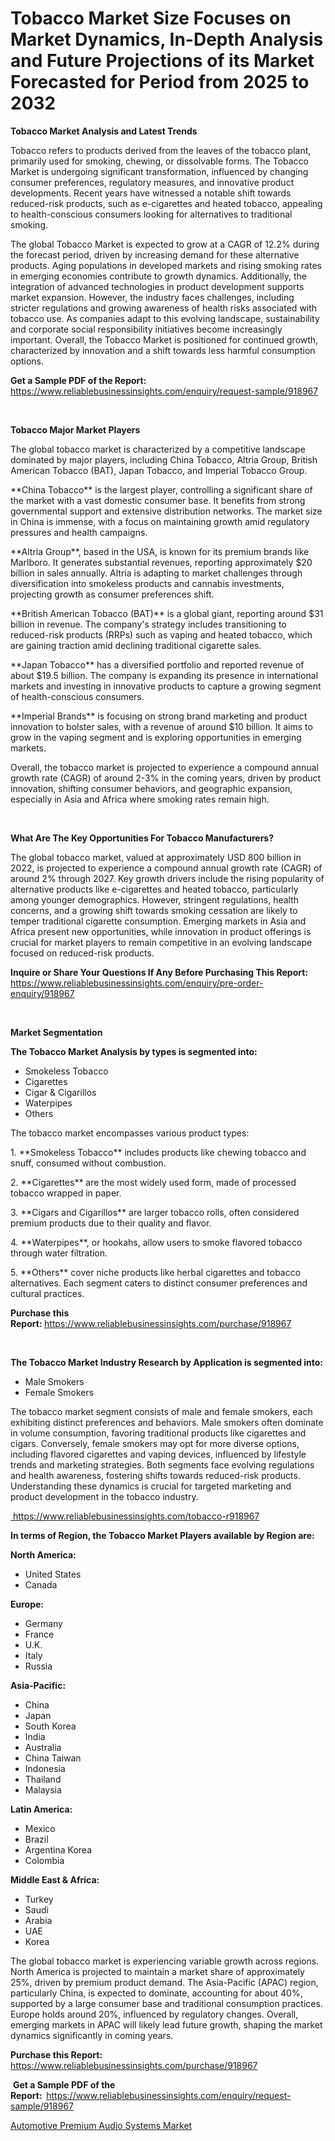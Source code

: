 <p><h1>Tobacco Market Size Focuses on Market Dynamics, In-Depth Analysis and Future Projections of its Market Forecasted for Period from 2025 to 2032</h1></p><p><strong>Tobacco Market Analysis and Latest Trends</strong></p>
<p><p>Tobacco refers to products derived from the leaves of the tobacco plant, primarily used for smoking, chewing, or dissolvable forms. The Tobacco Market is undergoing significant transformation, influenced by changing consumer preferences, regulatory measures, and innovative product developments. Recent years have witnessed a notable shift towards reduced-risk products, such as e-cigarettes and heated tobacco, appealing to health-conscious consumers looking for alternatives to traditional smoking.</p><p>The global Tobacco Market is expected to grow at a CAGR of 12.2% during the forecast period, driven by increasing demand for these alternative products. Aging populations in developed markets and rising smoking rates in emerging economies contribute to growth dynamics. Additionally, the integration of advanced technologies in product development supports market expansion. However, the industry faces challenges, including stricter regulations and growing awareness of health risks associated with tobacco use. As companies adapt to this evolving landscape, sustainability and corporate social responsibility initiatives become increasingly important. Overall, the Tobacco Market is positioned for continued growth, characterized by innovation and a shift towards less harmful consumption options.</p></p>
<p><strong>Get a Sample PDF of the Report:&nbsp;</strong> <a href="https://www.reliablebusinessinsights.com/enquiry/request-sample/918967?utm_campaign=2200&utm_medium=2&utm_source=Github&utm_content=ia&utm_term=28022025&utm_id=tobacco">https://www.reliablebusinessinsights.com/enquiry/request-sample/918967</a></p>
<p>&nbsp;</p>
<p><strong>Tobacco Major Market Players</strong></p>
<p><p>The global tobacco market is characterized by a competitive landscape dominated by major players, including China Tobacco, Altria Group, British American Tobacco (BAT), Japan Tobacco, and Imperial Tobacco Group. </p><p>**China Tobacco** is the largest player, controlling a significant share of the market with a vast domestic consumer base. It benefits from strong governmental support and extensive distribution networks. The market size in China is immense, with a focus on maintaining growth amid regulatory pressures and health campaigns.</p><p>**Altria Group**, based in the USA, is known for its premium brands like Marlboro. It generates substantial revenues, reporting approximately $20 billion in sales annually. Altria is adapting to market challenges through diversification into smokeless products and cannabis investments, projecting growth as consumer preferences shift.</p><p>**British American Tobacco (BAT)** is a global giant, reporting around $31 billion in revenue. The company's strategy includes transitioning to reduced-risk products (RRPs) such as vaping and heated tobacco, which are gaining traction amid declining traditional cigarette sales.</p><p>**Japan Tobacco** has a diversified portfolio and reported revenue of about $19.5 billion. The company is expanding its presence in international markets and investing in innovative products to capture a growing segment of health-conscious consumers.</p><p>**Imperial Brands** is focusing on strong brand marketing and product innovation to bolster sales, with a revenue of around $10 billion. It aims to grow in the vaping segment and is exploring opportunities in emerging markets.</p><p>Overall, the tobacco market is projected to experience a compound annual growth rate (CAGR) of around 2-3% in the coming years, driven by product innovation, shifting consumer behaviors, and geographic expansion, especially in Asia and Africa where smoking rates remain high.</p></p>
<p>&nbsp;</p>
<p><strong>What Are The Key Opportunities For Tobacco Manufacturers?</strong></p>
<p><p>The global tobacco market, valued at approximately USD 800 billion in 2022, is projected to experience a compound annual growth rate (CAGR) of around 2% through 2027. Key growth drivers include the rising popularity of alternative products like e-cigarettes and heated tobacco, particularly among younger demographics. However, stringent regulations, health concerns, and a growing shift towards smoking cessation are likely to temper traditional cigarette consumption. Emerging markets in Asia and Africa present new opportunities, while innovation in product offerings is crucial for market players to remain competitive in an evolving landscape focused on reduced-risk products.</p></p>
<p><strong>Inquire or Share Your Questions If Any Before Purchasing This Report:</strong> <a href="https://www.reliablebusinessinsights.com/enquiry/pre-order-enquiry/918967?utm_campaign=2200&utm_medium=2&utm_source=Github&utm_content=ia&utm_term=28022025&utm_id=tobacco">https://www.reliablebusinessinsights.com/enquiry/pre-order-enquiry/918967</a></p>
<p>&nbsp;</p>
<p><strong>Market Segmentation</strong></p>
<p><strong>The Tobacco Market Analysis by types is segmented into:</strong></p>
<p><ul><li>Smokeless Tobacco</li><li>Cigarettes</li><li>Cigar & Cigarillos</li><li>Waterpipes</li><li>Others</li></ul></p>
<p><p>The tobacco market encompasses various product types: </p><p>1. **Smokeless Tobacco** includes products like chewing tobacco and snuff, consumed without combustion.</p><p>2. **Cigarettes** are the most widely used form, made of processed tobacco wrapped in paper.</p><p>3. **Cigars and Cigarillos** are larger tobacco rolls, often considered premium products due to their quality and flavor.</p><p>4. **Waterpipes**, or hookahs, allow users to smoke flavored tobacco through water filtration.</p><p>5. **Others** cover niche products like herbal cigarettes and tobacco alternatives. Each segment caters to distinct consumer preferences and cultural practices.</p></p>
<p><strong>Purchase this Report:&nbsp;</strong><a href="https://www.reliablebusinessinsights.com/purchase/918967?utm_campaign=2200&utm_medium=2&utm_source=Github&utm_content=ia&utm_term=28022025&utm_id=tobacco">https://www.reliablebusinessinsights.com/purchase/918967</a></p>
<p>&nbsp;</p>
<p><strong>The Tobacco Market Industry Research by Application is segmented into:</strong></p>
<p><ul><li>Male Smokers</li><li>Female Smokers</li></ul></p>
<p><p>The tobacco market segment consists of male and female smokers, each exhibiting distinct preferences and behaviors. Male smokers often dominate in volume consumption, favoring traditional products like cigarettes and cigars. Conversely, female smokers may opt for more diverse options, including flavored cigarettes and vaping devices, influenced by lifestyle trends and marketing strategies. Both segments face evolving regulations and health awareness, fostering shifts towards reduced-risk products. Understanding these dynamics is crucial for targeted marketing and product development in the tobacco industry.</p></p>
<p><a href="https://www.reliablebusinessinsights.com/tobacco-r918967?utm_campaign=2200&utm_medium=2&utm_source=Github&utm_content=ia&utm_term=28022025&utm_id=tobacco">&nbsp;https://www.reliablebusinessinsights.com/tobacco-r918967</a></p>
<p><strong>In terms of Region, the Tobacco Market Players available by Region are:</strong></p>
<p>
    <p> <strong> North America: </strong>
        <ul>
            <li>United States</li>
            <li>Canada</li>
        </ul>
        </p> 
    <p> <strong> Europe: </strong>
        <ul>
            <li>Germany</li>
            <li>France</li>
            <li>U.K.</li>
            <li>Italy</li>
            <li>Russia</li>
        </ul>
        </p> 
    <p> <strong> Asia-Pacific: </strong>
        <ul>
            <li>China</li>
            <li>Japan</li>
            <li>South Korea</li>
            <li>India</li>
            <li>Australia</li>
            <li>China Taiwan</li>
            <li>Indonesia</li>
            <li>Thailand</li>
            <li>Malaysia</li>
        </ul>
        </p> 
    <p> <strong> Latin America: </strong>
        <ul>
            <li>Mexico</li>
            <li>Brazil</li>
            <li>Argentina Korea</li>
            <li>Colombia</li>
        </ul>
        </p> 
    <p> <strong> Middle East & Africa: </strong>
        <ul>
            <li>Turkey</li>
            <li>Saudi</li>
            <li>Arabia</li>
            <li>UAE</li>
            <li>Korea</li>
        </ul>
    </p>
    </p>
<p><p>The global tobacco market is experiencing variable growth across regions. North America is projected to maintain a market share of approximately 25%, driven by premium product demand. The Asia-Pacific (APAC) region, particularly China, is expected to dominate, accounting for about 40%, supported by a large consumer base and traditional consumption practices. Europe holds around 20%, influenced by regulatory changes. Overall, emerging markets in APAC will likely lead future growth, shaping the market dynamics significantly in coming years.</p></p>
<p><strong>Purchase this Report: </strong><a href="https://www.reliablebusinessinsights.com/purchase/918967?utm_campaign=2200&utm_medium=2&utm_source=Github&utm_content=ia&utm_term=28022025&utm_id=tobacco">https://www.reliablebusinessinsights.com/purchase/918967</a></p>
<p>&nbsp;<strong>Get a Sample PDF of the Report:&nbsp;&nbsp;</strong><a href="https://www.reliablebusinessinsights.com/enquiry/request-sample/918967?utm_campaign=2200&utm_medium=2&utm_source=Github&utm_content=ia&utm_term=28022025&utm_id=tobacco">https://www.reliablebusinessinsights.com/enquiry/request-sample/918967</a></p>
<p><strong></strong></p>
<p><p><a href="https://github.com/normiaooghe3/Market-Research-Report-List-1/blob/main/automotive-premium-audio-systems-market.md?utm_campaign=2200&utm_medium=2&utm_source=Github&utm_content=ia&utm_term=28022025&utm_id=tobacco">Automotive Premium Audio Systems Market</a></p></p>